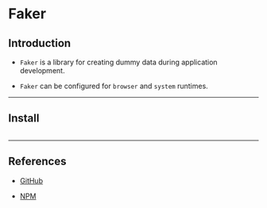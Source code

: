 # Faker

## Introduction

* `Faker` is a library for creating dummy data during application development.

* `Faker` can be configured for `browser` and `system` runtimes.

---

## Install

```bash

```

---

## References

* [GitHub](https://github.com/marak/Faker.js/)

* [NPM](https://www.npmjs.com/package/faker)
